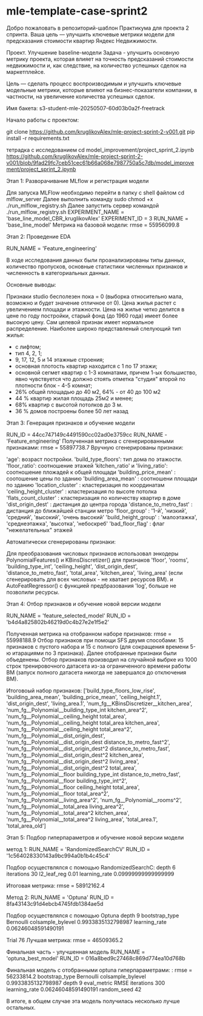 # mle-template-case-sprint2

Добро пожаловать в репозиторий-шаблон Практикума для проекта 2 спринта. Ваша цель — улучшить ключевые метрики модели для предсказания стоимости квартир Яндекс Недвижимости.

Проект. Улучшение baseline-модели
Задача - улучшить основную метрику проекта, которая влияет на точность предсказаний стоимости недвижимости и, как следствие, на количество успешных сделок на маркетплейсе.

Цель — сделать процесс воспроизводимым и улучшить ключевые модельные метрики, которые влияют на бизнес-показатели компании, в частности, на увеличение количества успешных сделок.

Имя бакета:  s3-student-mle-20250507-60d03b0a2f-freetrack

Начало работы с проектом:

git clone https://github.com/kruglikovAlex/mle-project-sprint-2-v001.git
pip install -r requirements.txt

тетрадка с исследованием cd model_improvement/project_sprint_2.ipynb
https://github.com/kruglikovAlex/mle-project-sprint-2-v001/blob/9fad29fc7ceb51cec61b66a068e7987750a5c7db/model_improvement/project_sprint_2.ipynb

Этап 1: Разворачивание MLflow и регистрация модели

Для запуска MLFlow необходимо перейти в папку с shell файлом cd mlflow_server
Далее выполнить команду sudo chmod +x ./run_mlflow_registry.sh
Далее запустить сервер командой  ./run_mlflow_registry.sh
EXPERIMENT_NAME = 'base_line_model_CBR_kruglikovAlex'
EXPERIMENT_ID = 3
RUN_NAME = 'base_line_model'
Метрика на базовой модели: rmse = 55956099.8

Этап 2: Проведение EDA

RUN_NAME = 'Feature_engineering'

В ходе исследования данных были проанализированы типы данных, количество пропусков, основные статистики численных признаков и численность в категориальных данных.

Основные выводы:

Признаки studio бесполезен пока = 0 (выборка относительно мала, возможно и будет значение отличное от 0).
Цена жилья растет с увеличением площади и этажности.
Цена на жилье четко делится в цене по году постройки, старый фонд (до 1960 года) имеет более высокую цену.
Сам целевой признак имеет нормальное распределение.
Наиболее широко представленый слелующий тип жилья:
 - c лифтом;
 - тип 4, 2, 1;
 - 9, 17, 12, 5 и 14 этажные строения;
 - основная плотость квартир находится с 1 по 17 этажи;
 - основной сегмет квартир с 1-3 комнатами, причем 1-ых большиство, явно чувствуется что должно стоять отметка "студия"
   второй по плотности блок - 4-5 комнат;
 - 26% общей площадью до 40 м2, 64% - от 40 до 100 м2
 - 44 % квартир жилая площадь 25м2 и менее;
 - 68% квартир с высотой потолков до 3 м.
 - 36 % домов построены более 50 лет назад

Этап 3: Генерация признаков и обучение модели

RUN_ID = 44cc747149c4491590cc02ad0e3759cc
RUN_NAME - 'Feature_engineering'
Полученная метрика с сгенерированными признаками: rmse = 55897738.7
Вручную сгенерированы признаки:

'age': возраст постройки. 
'build_type_floors': тип дома по этажости.
'floor_ratio': соотношение этажей
'kitchen_ratio' и 'living_ratio': соотношение пложадей к общей площади
'building_price_mean' : соотошение цены по зданию
'building_area_mean' : соотношени площади по зданию
'location_cluster' : кластеризация по координатам
'ceiling_height_cluster' : кластеризация по высоте потолка
'flats_count_cluster' : кластеризация по количеству квартир в доме
'dist_origin_dest' : дистанция до центра города
'distance_to_metro_fast' : дистанция до ближайшей станции метро
'floor_group' : '1-й', 'низкий', 'средний', 'высокий', 'очень высокий'
'build_height_group' : 'малоэтажка', 'среднеэтажка', 'высотка', 'небоскреб'
'bad_floor_flag' : флаг "нежелательных" этажей

Автоматически сгенерированы признаки:

Для преобразования числовых признаков использовал энкодеры PolynomialFeatures() и KBinsDiscretizer() для признаков 'floor', 'rooms', 'building_type_int', 'ceiling_height', 'dist_origin_dest', 'distance_to_metro_fast', 'total_area', 'kitchen_area', 'living_area' (если сгенерировать для всех числовых - не хватает ресурсов ВМ). 
и AutoFeatRegressor() с функцией предбразования 'log', больше не позволили ресурсы.

Этап 4: Отбор признаков и обучение новой версии модели

RUN_NAME = 'feature_selected_model'
RUN_ID = 'b4d4a825802b46219d0c4b27e2e1f5e2'

Полученная метрика на отобранном наборе признаков: rmse = 55998188.9
Отбор признаков при помощи SFS двумя способами: 15 признаков с пустого набора и 15 с полного (для сокращения времени 5-ю итарациями по 3 
признака). Далее отобранные признаки были объеденены. Отбор признаков производил на случайной выбрке из 1000 строк тренировочного датасета из-за ограниченного времени работы ВМ (запуск полного датасета никогда не завершался до отключения ВМ).

Итоговоый набор признаков: 
['build_type_floors_low_rise',
 'building_area_mean',
 'building_price_mean',
 'ceiling_height.1',
 'dist_origin_dest',
 'living_area.1',
 'num_fg__KBinsDiscretizer__kitchen_area',
 'num_fg__Polynomial__building_type_int kitchen_area^2',
 'num_fg__Polynomial__ceiling_height total_area',
 'num_fg__Polynomial__ceiling_height total_area kitchen_area',
 'num_fg__Polynomial__ceiling_height total_area^2',
 'num_fg__Polynomial__dist_origin_dest',
 'num_fg__Polynomial__dist_origin_dest distance_to_metro_fast^2',
 'num_fg__Polynomial__dist_origin_dest^2 distance_to_metro_fast',
 'num_fg__Polynomial__dist_origin_dest^2 kitchen_area',
 'num_fg__Polynomial__dist_origin_dest^2 living_area',
 'num_fg__Polynomial__dist_origin_dest^2 total_area',
 'num_fg__Polynomial__floor building_type_int distance_to_metro_fast',
 'num_fg__Polynomial__floor building_type_int^2',
 'num_fg__Polynomial__floor ceiling_height total_area',
 'num_fg__Polynomial__floor total_area^2',
 'num_fg__Polynomial__living_area^2',
 'num_fg__Polynomial__rooms^2',
 'num_fg__Polynomial__total_area living_area^2',
 'num_fg__Polynomial__total_area^2 kitchen_area',
 'num_fg__Polynomial__total_area^2 living_area',
 'total_area.1',
 'total_area_old']

Этап 5: Подбор гиперпараметров и обучение новой версии модели

метод 1:
RUN_NAME = 'RandomizedSearchCV'
RUN_ID = '1c564028330143a9bc994a0b1b4c45c4'

Подбор осуществлялся с помощью RandomizedSearchC:
depth	6
iterations	30
l2_leaf_reg	0.01
learning_rate	0.09999999999999999

Итоговая метрика: rmse = 58912162.4

Метод 2:
RUN_NAME = 'Optuna'
RUN_ID = 8fa43143c91d4ebcb4745fdb1384ae5d

Подбор осуществлялся с помощью Optuna
depth	9
bootstrap_type	Bernoulli
colsample_bylevel	0.9933835132798987
learning_rate	0.06246048591490191

Trial 76
Лучшая метрика: rmse = 46509365.2

Финальная часть - улучшенная модель
RUN_NAME = 'optuna_best_model'
RUN_ID = 016a8bed9c27468c869d774ea10d768b

Финальная модель с отобранными optuna гиперпараметрами: : rmse = 56233814.2
bootstrap_type	Bernoulli
colsample_bylevel	0.9933835132798987
depth	9
eval_metric	RMSE
iterations	300
learning_rate	0.06246048591490191
random_seed	42

В итоге, в общем случае эта модель получилась несколько лучше остальных.